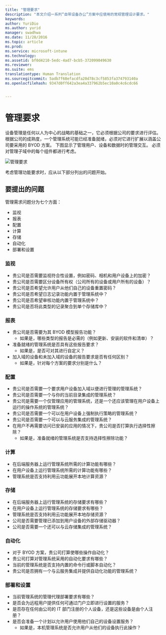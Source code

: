 ```yaml
---
title: "管理要求"
description: "本文介绍一系列“自带设备办公”方案中应使用的常规管理设计要求。"
keywords: 
author: YuriDio
ms.author: yurid
manager: swadhwa
ms.date: 11/28/2016
ms.topic: article
ms.prod: 
ms.service: microsoft-intune
ms.technology: 
ms.assetid: bf0d4210-5edc-4ad7-bcb5-372099049630
ms.reviewer: 
ms.suite: ems
translationtype: Human Translation
ms.sourcegitcommit: 5adb7f68efacdfa20d78c3cf5853fa374793140a
ms.openlocfilehash: 9347d0ff642a3ea4a337962b5ec10a0c4c6cdc66


---
```


# <a name="management-requirements"></a>管理要求

设备管理是任何以人为中心的战略的基础之一，它必须根据公司的要求进行评估。 根据公司的成熟度，一个管理系统可能已经准备就绪，必须对它进行扩展以涵盖公司要采用的 BYOD 方案。 下图显示了管理用户、设备和数据时的管理交互。 必须对管理子域中的每个组件都进行考虑。

![管理要求](./media/BYOD_Figure4.png)

考虑管理功能要求时，应从以下部分列出的问题开始。

## <a name="questions-to-ask"></a>要提出的问题

管理需求问题分为七个方面：

- 监视
- 报表
- 配置
- 计算
- 存储
- 自动化
- 部署和设置


### <a name="monitoring"></a>监视

- 贵公司是否需要监视符合性设置，例如密码、相机和用户设备上的加密？
- 贵公司是否需要区分设备所有权（公司所有的设备或用户所有的设备）？
- 贵公司是否希望允许用户从他们自己的设备重置密码？
- 贵公司是否希望日志记录功能内置于管理系统中？
- 贵公司是否希望审核功能内置于管理系统中？
- 贵公司是否将此类型的记录聚合到单个存储库中？

### <a name="reporting"></a>报表

- 贵公司是否需要为其 BYOD 模型报告功能？
    - 如果是，哪些类型的报告是必需的（例如更新、安装的软件和清单）？
- 准备就绪的管理系统是否具有这些报告要求？
    - 如果是，是否可对其进行自定义？
- 加入域的设备和未加入域的设备的报告要求是否有任何区别？
    - 如果是，针对每个方案的要求分别是什么？

### <a name="configuration"></a>配置

- 贵公司是否需要一个要求用户设备加入域以便进行管理的管理系统？
- 贵公司是否需要一个与你的当前目录集成的管理系统？
- 贵公司是需要一个仅管理应用的管理系统，还是一个还应该管理在用户设备上运行的操作系统的管理系统？
- 贵公司是否需要一个可以在用户设备上强制执行策略的管理系统？
- 贵公司是否需要一个可以与云服务集成的管理系统？
- 在用户不再需要访问已安装的应用的情况下，贵公司是否打算执行选择性擦除？
    - 如果是，准备就绪的管理系统是否支持选择性擦除功能？

### <a name="compute"></a>计算

- 在后端服务器上运行管理系统所需的计算功能有哪些？
- 在用户设备上运行管理系统所需的计算功能有哪些？
- 管理系统是否支持利用云功能展开本地计算资源？

### <a name="storage"></a>存储

- 在后端服务器上运行管理系统的存储要求有哪些？
- 在用户设备上运行管理系统的存储要求有哪些？
- 管理系统是否支持利用云功能展开本地存储资源？
- 公司是否需要管理已添加到用户设备的外部存储驱动器？
- 公司是否需要一个还可以与云存储集成的管理系统？

### <a name="automation"></a>自动化

- 对于 BYOD 方案，贵公司打算使哪些操作自动化？
- 贵公司打算对管理系统采用的自动化要求有哪些？
- 当前的管理系统是否支持内置的命令行或脚本自动化？
- 贵公司是否拥有一个与云服务集成并提供自动化功能的管理系统？

### <a name="deployment-and-provisioning"></a>部署和设置

- 当前管理系统的管理代理部署要求有哪些？
- 是否会为远程用户提供任何可通过门户立即进行设置的服务？
- 是否存在任何由公司的 IT 部门注册的个人设备，还是这些设备是由个人注册？
- 是否会准备一个计划以允许用户使用他们自己的设备设置服务？
    - 如果是，本机管理系统是否允许用户从他们的设备执行此操作？



<!--HONumber=Nov16_HO4-->


